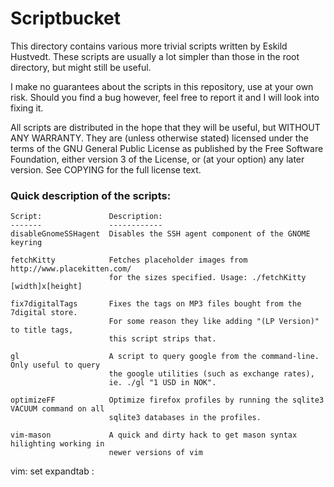 # Scriptbucket

This directory contains various more trivial scripts written by Eskild
Hustvedt. These scripts are usually a lot simpler than those in the root
directory, but might still be useful.

I make no guarantees about the scripts in this repository, use at your own
risk. Should you find a bug however, feel free to report it and I will look
into fixing it.

All scripts are distributed in the hope that they will be useful, but WITHOUT
ANY WARRANTY. They are (unless otherwise stated) licensed under the terms of
the GNU General Public License as published by the Free Software Foundation,
either version 3 of the License, or (at your option) any later version. See
COPYING for the full license text.

### Quick description of the scripts:

    Script:               Description:
    -------               ------------
    disableGnomeSSHagent  Disables the SSH agent component of the GNOME keyring

    fetchKitty            Fetches placeholder images from http://www.placekitten.com/
                          for the sizes specified. Usage: ./fetchKitty [width]x[height]

    fix7digitalTags       Fixes the tags on MP3 files bought from the 7digital store.
                          For some reason they like adding "(LP Version)" to title tags,
                          this script strips that.
    
    gl                    A script to query google from the command-line. Only useful to query
                          the google utilities (such as exchange rates),
                          ie. ./gl "1 USD in NOK".

    optimizeFF            Optimize firefox profiles by running the sqlite3 VACUUM command on all
                          sqlite3 databases in the profiles.
    
    vim-mason             A quick and dirty hack to get mason syntax hilighting working in
                          newer versions of vim

vim: set expandtab :
